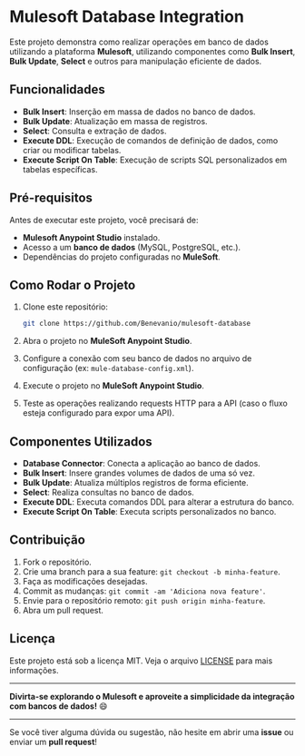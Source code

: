 # Mulesoft Database Integration

Este projeto demonstra como realizar operações em banco de dados utilizando a plataforma **Mulesoft**, utilizando componentes como **Bulk Insert**, **Bulk Update**, **Select** e outros para manipulação eficiente de dados.

## Funcionalidades

- **Bulk Insert**: Inserção em massa de dados no banco de dados.
- **Bulk Update**: Atualização em massa de registros.
- **Select**: Consulta e extração de dados.
- **Execute DDL**: Execução de comandos de definição de dados, como criar ou modificar tabelas.
- **Execute Script On Table**: Execução de scripts SQL personalizados em tabelas específicas.

## Pré-requisitos

Antes de executar este projeto, você precisará de:

- **Mulesoft Anypoint Studio** instalado.
- Acesso a um **banco de dados** (MySQL, PostgreSQL, etc.).
- Dependências do projeto configuradas no **MuleSoft**.

## Como Rodar o Projeto

1. Clone este repositório:
   ```bash
   git clone https://github.com/Benevanio/mulesoft-database
   ```

2. Abra o projeto no **MuleSoft Anypoint Studio**.

3. Configure a conexão com seu banco de dados no arquivo de configuração (ex: `mule-database-config.xml`).

4. Execute o projeto no **MuleSoft Anypoint Studio**.

5. Teste as operações realizando requests HTTP para a API (caso o fluxo esteja configurado para expor uma API).

## Componentes Utilizados

- **Database Connector**: Conecta a aplicação ao banco de dados.
- **Bulk Insert**: Insere grandes volumes de dados de uma só vez.
- **Bulk Update**: Atualiza múltiplos registros de forma eficiente.
- **Select**: Realiza consultas no banco de dados.
- **Execute DDL**: Executa comandos DDL para alterar a estrutura do banco.
- **Execute Script On Table**: Executa scripts personalizados no banco.

## Contribuição

1. Fork o repositório.
2. Crie uma branch para a sua feature: `git checkout -b minha-feature`.
3. Faça as modificações desejadas.
4. Commit as mudanças: `git commit -am 'Adiciona nova feature'`.
5. Envie para o repositório remoto: `git push origin minha-feature`.
6. Abra um pull request.

## Licença

Este projeto está sob a licença MIT. Veja o arquivo [LICENSE](LICENSE) para mais informações.

---

**Divirta-se explorando o Mulesoft e aproveite a simplicidade da integração com bancos de dados!** 😄

---

Se você tiver alguma dúvida ou sugestão, não hesite em abrir uma **issue** ou enviar um **pull request**!

